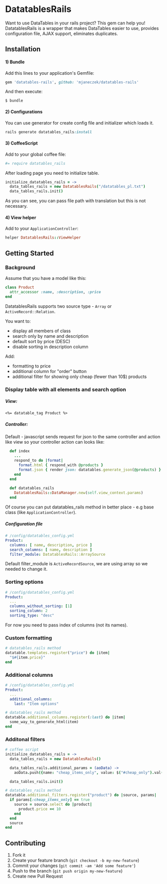# DatatablesRails

Want to use DataTables in your rails project? This gem can help you!
DatatablesRails is a wrapper that makes DataTables easier to use, provides configuration file, AJAX support, eliminates duplicates.

## Installation

#### 1) Bundle

Add this lines to your application's Gemfile:
```rb
gem 'datatables-rails', github: 'mjaneczek/datatables-rails'
```

And then execute:

    $ bundle

#### 2) Configurations
You can use generator for create config file and initializer which loads it.
```rb 
rails generate datatables_rails:install
```

#### 3) CoffeeScript
Add to your global coffee file:
```coffee
#= require datatables_rails
```

After loading page you need to initialize table. 
```coffee
initialize_datatables_rails = ->
  data_tables_rails = new DatatablesRails("/datatables_pl.txt")
  data_tables_rails.init()
```
As you can see, you can pass file path with translation but this is not necessary.

#### 4) View helper
Add to your ```ApplicationController```:
```rb
helper DatatablesRails::ViewHelper
```

## Getting Started

### Background
Assume that you have a model like this:

```rb
class Product
  attr_accessor :name, :description, :price
end
```
DatatablesRails supports two source type - ```Array``` or ```ActiveRecord::Relation```.

You want to: 
- display all members of class
- search only by name and description
- default sort by price (DESC)
- disable sorting in description column

Add: 
- formatting to price 
- additional column for "order" button
- additional filter for showing only cheap (fewer than 10$) products


### Display table with all elements and search option
##### View:
```erb
<%= datatable_tag Product %>
```

##### Controller:
Default - javascript sends request for json to the same controller and action like view 
so your controller action can looks like:
```rb
  def index
    ...
    respond_to do |format|
      format.html { respond_with @products }
      format.json { render json: datatables.generate_json(@products) }
    end
  end
  
  def datatables_rails
    DatatablesRails::DataManager.new(self.view_context.params)
  end
```
Of course you can put datatables_rails method in better place - e.g base class (like ```ApplicationController```).

##### Configuration file 

```yml
# /config/datatables_config.yml
Product:
  columns: [ name, description, price ]
  search_columns: [ name, description ]
  filter_module: DatatablesRails::ArraySource
```
Default filter_module is ```ActiveRecordSource```, we are using array so we needed to change it.

### Sorting options

```yml
# /config/datatables_config.yml
Product:
  ...
  columns_without_sorting: [1]
  sorting_column: 2
  sorting_type: "desc"
```

For now you need to pass index of columns (not its names).

### Custom formatting

```rb
# datatables_rails method
datatable.templates.register("price") do |item|
  "$#{item.price}" 
end
```

### Additional columns

```yml
# /config/datatables_config.yml
Product:
  ...
  additional_columns:
    last: "Item options"
```

```rb
# datatables_rails method
datatable.additional_columns.register(:last) do |item|
  some_way_to_generate_html(item)
end
```

### Additonal filters

```coffee
# coffee script
initialize_datatables_rails = ->
  data_tables_rails = new DatatablesRails()

  data_tables_rails.additional_params = (aoData) ->
    aoData.push({name: "cheap_items_only", value: $("#cheap_only").val()})

  data_tables_rails.init()
```

```rb
# datatables_rails method
datatable.additional_filters.register("product") do |source, params|
  if params[:cheap_items_only] == true
    source = source.select do |product|
      product.price =< 10
    end
  end
  source
end
```

## Contributing

1. Fork it
2. Create your feature branch (`git checkout -b my-new-feature`)
3. Commit your changes (`git commit -am 'Add some feature'`)
4. Push to the branch (`git push origin my-new-feature`)
5. Create new Pull Request
